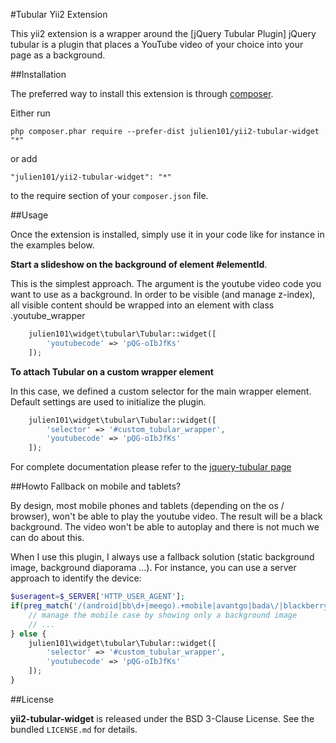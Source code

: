 #Tubular Yii2 Extension

This yii2 extension is a wrapper around the [jQuery Tubular Plugin]
jQuery tubular is a plugin that places a YouTube video of your choice into your page as a background.

##Installation

The preferred way to install this extension is through [composer](http://getcomposer.org/download/).

Either run

```
php composer.phar require --prefer-dist julien101/yii2-tubular-widget "*"
```

or add

```
"julien101/yii2-tubular-widget": "*"
```

to the require section of your `composer.json` file.


##Usage

Once the extension is installed, simply use it in your code like for instance in the examples below.

**Start a slideshow on the background of element #elementId**. 

This is the simplest approach. The argument is the youtube video code you want to use as a background.
In order to be visible (and manage z-index), all visible content should be wrapped into an element with class .youtube_wrapper

```php
	julien101\widget\tubular\Tubular::widget([
		'youtubecode' => 'pQG-oIbJfKs'
	]);
```

**To attach Tubular on a custom wrapper element**

In this case, we defined a custom selector for the main wrapper element. Default settings are used to initialize 
the plugin. 

```php
	julien101\widget\tubular\Tubular::widget([
		'selector' => '#custom_tubular_wrapper',
		'youtubecode' => 'pQG-oIbJfKs'
	]);
```

For complete documentation please refer to the [jquery-tubular  page](http://www.seanmccambridge.com/tubular/)

##Howto Fallback on mobile and tablets?

By design, most mobile phones and tablets (depending on the os / browser), won't be able to play the youtube video. The result will be a black background. The video won't be able to autoplay and there is not much we can do about this.

When I use this plugin, I always use a fallback solution (static background image, background diaporama ...). For instance, you can use a server approach to identify the device:
```php
$useragent=$_SERVER['HTTP_USER_AGENT'];
if(preg_match('/(android|bb\d+|meego).+mobile|avantgo|bada\/|blackberry|blazer|compal|elaine|fennec|hiptop|iemobile|ip(hone|od)|iris|kindle|lge |maemo|midp|mmp|mobile.+firefox|netfront|opera m(ob|in)i|palm( os)?|phone|p(ixi|re)\/|plucker|pocket|psp|series(4|6)0|symbian|treo|up\.(browser|link)|vodafone|wap|windows ce|xda|xiino/i',$useragent)||preg_match('/1207|6310|6590|3gso|4thp|50[1-6]i|770s|802s|a wa|abac|ac(er|oo|s\-)|ai(ko|rn)|al(av|ca|co)|amoi|an(ex|ny|yw)|aptu|ar(ch|go)|as(te|us)|attw|au(di|\-m|r |s )|avan|be(ck|ll|nq)|bi(lb|rd)|bl(ac|az)|br(e|v)w|bumb|bw\-(n|u)|c55\/|capi|ccwa|cdm\-|cell|chtm|cldc|cmd\-|co(mp|nd)|craw|da(it|ll|ng)|dbte|dc\-s|devi|dica|dmob|do(c|p)o|ds(12|\-d)|el(49|ai)|em(l2|ul)|er(ic|k0)|esl8|ez([4-7]0|os|wa|ze)|fetc|fly(\-|_)|g1 u|g560|gene|gf\-5|g\-mo|go(\.w|od)|gr(ad|un)|haie|hcit|hd\-(m|p|t)|hei\-|hi(pt|ta)|hp( i|ip)|hs\-c|ht(c(\-| |_|a|g|p|s|t)|tp)|hu(aw|tc)|i\-(20|go|ma)|i230|iac( |\-|\/)|ibro|idea|ig01|ikom|im1k|inno|ipaq|iris|ja(t|v)a|jbro|jemu|jigs|kddi|keji|kgt( |\/)|klon|kpt |kwc\-|kyo(c|k)|le(no|xi)|lg( g|\/(k|l|u)|50|54|\-[a-w])|libw|lynx|m1\-w|m3ga|m50\/|ma(te|ui|xo)|mc(01|21|ca)|m\-cr|me(rc|ri)|mi(o8|oa|ts)|mmef|mo(01|02|bi|de|do|t(\-| |o|v)|zz)|mt(50|p1|v )|mwbp|mywa|n10[0-2]|n20[2-3]|n30(0|2)|n50(0|2|5)|n7(0(0|1)|10)|ne((c|m)\-|on|tf|wf|wg|wt)|nok(6|i)|nzph|o2im|op(ti|wv)|oran|owg1|p800|pan(a|d|t)|pdxg|pg(13|\-([1-8]|c))|phil|pire|pl(ay|uc)|pn\-2|po(ck|rt|se)|prox|psio|pt\-g|qa\-a|qc(07|12|21|32|60|\-[2-7]|i\-)|qtek|r380|r600|raks|rim9|ro(ve|zo)|s55\/|sa(ge|ma|mm|ms|ny|va)|sc(01|h\-|oo|p\-)|sdk\/|se(c(\-|0|1)|47|mc|nd|ri)|sgh\-|shar|sie(\-|m)|sk\-0|sl(45|id)|sm(al|ar|b3|it|t5)|so(ft|ny)|sp(01|h\-|v\-|v )|sy(01|mb)|t2(18|50)|t6(00|10|18)|ta(gt|lk)|tcl\-|tdg\-|tel(i|m)|tim\-|t\-mo|to(pl|sh)|ts(70|m\-|m3|m5)|tx\-9|up(\.b|g1|si)|utst|v400|v750|veri|vi(rg|te)|vk(40|5[0-3]|\-v)|vm40|voda|vulc|vx(52|53|60|61|70|80|81|83|85|98)|w3c(\-| )|webc|whit|wi(g |nc|nw)|wmlb|wonu|x700|yas\-|your|zeto|zte\-/i',substr($useragent,0,4))) {
	// manage the mobile case by showing only a background image
	// ...
} else {
	julien101\widget\tubular\Tubular::widget([
		'selector' => '#custom_tubular_wrapper',
		'youtubecode' => 'pQG-oIbJfKs'
	]);
}
```	


##License

**yii2-tubular-widget** is released under the BSD 3-Clause License. See the bundled `LICENSE.md` for details.